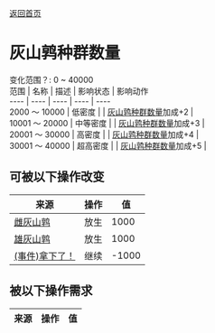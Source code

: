 [返回首页](index.md)  
# 灰山鹑种群数量  
变化范围？: 0 ~ 40000  
范围  |  名称  |  描述  |  影响状态  |  影响动作  
----  |  ----  |  ----  |  ----  |  ----  
2000 ～ 10000  |  低密度  |    |  [灰山鹑种群数量](Pop_Partridge.md)加成+2  |    
10001 ～ 20000  |  中等密度  |    |  [灰山鹑种群数量](Pop_Partridge.md)加成+3  |    
20001 ～ 30000  |  高密度  |    |  [灰山鹑种群数量](Pop_Partridge.md)加成+4  |    
30001 ～ 40000  |  超高密度  |    |  [灰山鹑种群数量](Pop_Partridge.md)加成+5  |    
## 可被以下操作改变  
来源  |  操作  |  值  
----  |  ----  |  ----  
[雌灰山鹑](PartridgeFemaleLive.md)  |  放生  |  1000  
[雄灰山鹑](PartridgeMaleLive.md)  |  放生  |  1000  
[(事件)拿下了！](Event_PartridgeFightSuccess.md)  |  继续  |  -1000  
## 被以下操作需求  
来源  |  操作  |  值  
----  |  ----  |  ----  
